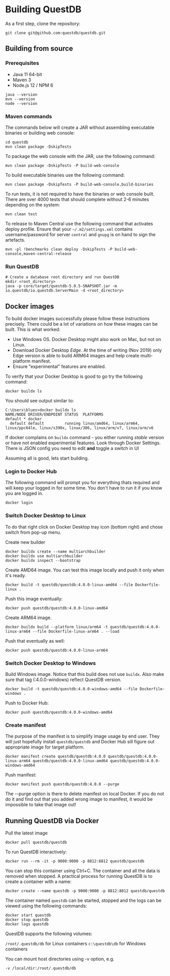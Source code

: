 # Building QuestDB

As a first step, clone the repository:

```script
git clone git@github.com:questdb/questdb.git
```

## Building from source

### Prerequisites

- Java 11 64-bit
- Maven 3
- Node.js 12 / NPM 6

```script
java --version
mvn --version
node --version
```

### Maven commands

The commands below will create a JAR without assembling executable binaries or
building web console:

```script
cd questdb
mvn clean package -DskipTests
```

To package the web console with the JAR, use the following command:

```script
mvn clean package -DskipTests -P build-web-console
```

To build executable binaries use the following command:

```script
mvn clean package -DskipTests -P build-web-console,build-binaries
```

To run tests, it is not required to have the binaries or web console built.
There are over 4000 tests that should complete without 2-6 minutes depending on
the system:

```script
mvn clean test
```

To release to Maven Central use the following command that activates deploy
profile. Ensure that your `~/.m2/settings.xml` contains username/password for
server `central` and `gnupg` is on hand to sign the artefacts.

```script
mvn -pl !benchmarks clean deploy -DskipTests -P build-web-console,maven-central-release
```

### Run QuestDB

```script
# Create a database root directory and run QuestDB
mkdir <root_directory>
java -p core/target/questdb-5.0.5-SNAPSHOT.jar -m io.questdb/io.questdb.ServerMain -d <root_directory>
```

## Docker images

To build docker images successfully please follow these instructions precisely.
There could be a lot of variations on how these images can be built. This is
what worked:

- Use Windows OS. Docker Desktop might also work on Mac, but not on Linux.
- Download Docker Desktop _Edge_. At the time of writing (Nov 2019) only Edge
  version is able to build ARM64 images and help create multi-platform manifest.
- Ensure "experimental" features are enabled.

To verify that your Docker Desktop is good to go try the following command:

```
docker buildx ls
```

You should see output similar to:

```
C:\Users\blues>docker buildx ls
NAME/NODE DRIVER/ENDPOINT STATUS  PLATFORMS
default * docker
  default default         running linux/amd64, linux/arm64, linux/ppc64le, linux/s390x, linux/386, linux/arm/v7, linux/arm/v6
```

If docker complains on `buildx` command - you either running _stable_ version or
have not enabled experimental features. Look through Docker Settings. There is
JSON config you need to edit **and** toggle a switch in UI

Assuming all is good, lets start building.

### Login to Docker Hub

The following command will prompt you for everything thats required and will
keep your logged in for some time. You don't have to run it if you know you are
logged in.

```
docker login
```

### Switch Docker Desktop to Linux

To do that right click on Docker Desktop tray icon (bottom right) and chose
switch from pop-up menu.

Create new builder

```
docker buildx create --name multiarchbuilder
docker buildx use multiarchbuilder
docker buildx inspect --bootstrap
```

Create AMD64 image. You can test this image locally and push it only when it's
ready.

```
docker build -t questdb/questdb:4.0.0-linux-amd64 --file Dockerfile-linux .
```

Push this image eventually:

```
docker push questdb/questdb:4.0.0-linux-amd64
```

Create ARM64 image.

```
docker buildx build --platform linux/arm64 -t questdb/questdb:4.0.0-linux-arm64 --file Dockerfile-linux-arm64 . --load
```

Push that eventually as well:

```
docker push questdb/questdb:4.0.0-linux-arm64
```

### Switch Docker Desktop to Windows

Build Windows image. Notice that this build does not use `buildx`. Also make
sure that tag (:4.0.0-windows) reflect QuestDB version.

```
docker build -t questdb/questdb:4.0.0-windows-amd64 --file Dockerfile-windows .
```

Push to Docker Hub:

```
docker push questdb/questdb:4.0.0-windows-amd64
```

### Create manifest

The purpose of the manifest is to simplify image usage by end user. They will
just hopefully install `questdb/questdb` and Docker Hub sill figure out
appropriate image for target platform.

```
docker manifest create questdb/questdb:4.0.0 questdb/questdb:4.0.0-linux-arm64 questdb/questdb:4.0.0-linux-amd64 questdb/questdb:4.0.0-windows-amd64
```

Push manifest:

```
docker manifest push questdb/questdb:4.0.0 --purge
```

The --purge option is there to delete manifest on local Docker. If you do not do
it and find out that you added wrong image to manifest, it would be impossible
to take that image out!

## Running QuestDB via Docker

Pull the latest image

```
docker pull questdb/questdb
```

To run QuestDB interactively:

```
docker run --rm -it -p 9000:9000 -p 8812:8812 questdb/questdb
```

You can stop this container using Ctrl+C. The container and all the data is
removed when stopped. A practical process for running QuestDB is to create a
container with a name:

```
docker create --name questdb -p 9000:9000 -p 8812:8812 questdb/questdb
```

The container named `questdb` can be started, stopped and the logs can be viewed
using the following commands:

```
docker start questdb
docker stop questdb
docker logs questdb
```

QuestDB supports the following volumes:

`/root/.questdb/db` for Linux containers `c:\questdb\db` for Windows containers

You can mount host directories using -v option, e.g.

```
-v /local/dir:/root/.questdb/db
```
